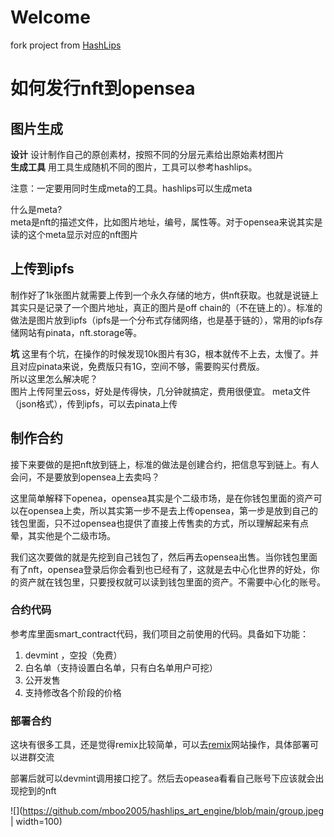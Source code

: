# Welcome

fork project from [HashLips](https://github.com/HashLips/hashlips_art_engine)


# 如何发行nft到opensea

## 图片生成
**设计** 设计制作自己的原创素材，按照不同的分层元素给出原始素材图片   
**生成工具** 用工具生成随机不同的图片，工具可以参考hashlips。

注意：一定要用同时生成meta的工具。hashlips可以生成meta

什么是meta?    
 meta是nft的描述文件，比如图片地址，编号，属性等。对于opensea来说其实是读的这个meta显示对应的nft图片

## 上传到ipfs
制作好了1k张图片就需要上传到一个永久存储的地方，供nft获取。也就是说链上其实只是记录了一个图片地址，真正的图片是off chain的（不在链上的）。标准的做法是图片放到ipfs（ipfs是一个分布式存储网络，也是基于链的），常用的ipfs存储网站有pinata，nft.storage等。

**坑** 这里有个坑，在操作的时候发现10k图片有3G，根本就传不上去，太慢了。并且对应pinata来说，免费版只有1G，空间不够，需要购买付费版。  
所以这里怎么解决呢？  
图片上传阿里云oss，好处是传得快，几分钟就搞定，费用很便宜。
meta文件（json格式），传到ipfs，可以去pinata上传

## 制作合约

接下来要做的是把nft放到链上，标准的做法是创建合约，把信息写到链上。有人会问，不是要放到opensea上去卖吗？

这里简单解释下openea，opensea其实是个二级市场，是在你钱包里面的资产可以在opensea上卖，所以其实第一步不是去上传opensea，第一步是放到自己的钱包里面，只不过opensea也提供了直接上传售卖的方式，所以理解起来有点晕，其实他是个二级市场。

我们这次要做的就是先挖到自己钱包了，然后再去opensea出售。当你钱包里面有了nft，opensea登录后你会看到也已经有了，这就是去中心化世界的好处，你的资产就在钱包里，只要授权就可以读到钱包里面的资产。不需要中心化的账号。


### 合约代码
参考库里面smart_contract代码，我们项目之前使用的代码。具备如下功能：
1. devmint ，空投（免费）
1. 白名单（支持设置白名单，只有白名单用户可挖）
1. 公开发售
1. 支持修改各个阶段的价格

### 部署合约
这块有很多工具，还是觉得remix比较简单，可以去[remix](https://remix.ethereum.org/)网站操作，具体部署可以进群交流

部署后就可以devmint调用接口挖了。然后去opeasea看看自己账号下应该就会出现挖到的nft

![](https://github.com/mboo2005/hashlips_art_engine/blob/main/group.jpeg | width=100)

